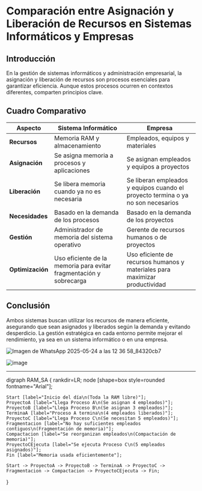 # Comparación entre Asignación y Liberación de Recursos en Sistemas Informáticos y Empresas

## Introducción
En la gestión de sistemas informáticos y administración empresarial, la asignación y liberación de recursos son procesos esenciales para garantizar eficiencia. Aunque estos procesos ocurren en contextos diferentes, comparten principios clave.

## Cuadro Comparativo

| Aspecto                      | Sistema Informático                          | Empresa                                      |
|------------------------------|----------------------------------------------|----------------------------------------------|
| **Recursos**                  | Memoria RAM y almacenamiento                 | Empleados, equipos y materiales              |
| **Asignación**                | Se asigna memoria a procesos y aplicaciones  | Se asignan empleados y equipos a proyectos   |
| **Liberación**                | Se libera memoria cuando ya no es necesaria  | Se liberan empleados y equipos cuando el proyecto termina o ya no son necesarios |
| **Necesidades**               | Basado en la demanda de los procesos         | Basado en la demanda de los proyectos        |
| **Gestión**                   | Administrador de memoria del sistema operativo | Gerente de recursos humanos o de proyectos  |
| **Optimización**              | Uso eficiente de la memoria para evitar fragmentación y sobrecarga | Uso eficiente de recursos humanos y materiales para maximizar productividad |

## Conclusión
Ambos sistemas buscan utilizar los recursos de manera eficiente, asegurando que sean asignados y liberados según la demanda y evitando desperdicio. La gestión estratégica en cada entorno permite mejorar el rendimiento, ya sea en un sistema informático o en una empresa.


![Imagen de WhatsApp 2025-05-24 a las 12 36 58_84320cb7](https://github.com/user-attachments/assets/483314fb-632f-4eab-8047-215d9be18694)


![image](https://github.com/user-attachments/assets/b2f4783a-b8f4-461f-b271-99c29e7807e3)


---

digraph RAM_SA {
    rankdir=LR;
    node [shape=box style=rounded fontname="Arial"];

    Start [label="Inicio del día\n(Toda la RAM libre)"];
    ProyectoA [label="Llega Proceso A\n(Se asignan 4 empleados)"];
    ProyectoB [label="Llega Proceso B\n(Se asignan 3 empleados)"];
    TerminaA [label="Proceso A termina\n(4 empleados liberados)"];
    ProyectoC [label="Llega Proceso C\n(Se necesitan 5 empleados)"];
    Fragmentacion [label="No hay suficientes empleados contiguos\n(Fragmentación de memoria)"];
    Compactacion [label="Se reorganizan empleados\n(Compactación de memoria)"];
    ProyectoCEjecuta [label="Se ejecuta Proceso C\n(5 empleados asignados)"];
    Fin [label="Memoria usada eficientemente"];

    Start -> ProyectoA -> ProyectoB -> TerminaA -> ProyectoC -> Fragmentacion -> Compactacion -> ProyectoCEjecuta -> Fin;
}
